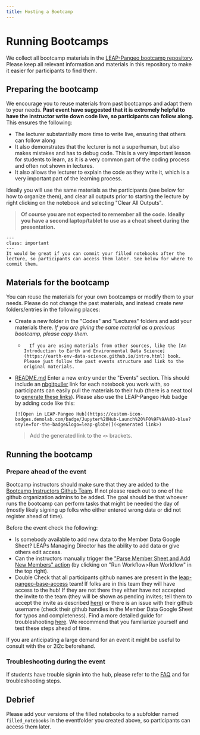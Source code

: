```yaml
---
title: Hosting a Bootcamp
---
```


# Running Bootcamps

We collect all bootcamp materials in the [LEAP-Pangeo bootcamp repository](https://github.com/leap-stc/LEAP-bootcamps). Please keep all relevant information and materials in this repository to make it easier for participants to find them.

## Preparing the bootcamp

We encourage you to reuse materials from past bootcamps and adapt them to your needs. **Past event have suggested that it is extremely helpful to have the instructor write down code live, so participants can follow along.**
This ensures the following:

- The lecturer substantially more time to write live, ensuring that others can follow along
- It also demonstrates that the lecturer is not a superhuman, but also makes mistakes and has to debug code. This is a very important lesson for students to learn, as it is a very common part of the coding process and often not shown in lectures.
- It also allows the lecturer to explain the code as they write it, which is a very important part of the learning process.

Ideally you will use the same materials as the participants (see below for how to organize them), and clear all outputs prior to starting the lecture by right clicking on the notebook and selecting "Clear All Outputs".

> **Of course you are not expected to remember all the code. Ideally you have a second laptop/tablet to use as a cheat sheet during the presentation.**

```{admonition} Pretty please
---
class: important
---
It would be great if you can commit your filled notebooks after the lecture, so participants can access them later. See below for where to commit them.
```

## Materials for the bootcamp

You can reuse the materials for your own bootcamps or modify them to your needs. Please do not change the past materials, and instead create new folders/entries in the following places:

- Create a new folder in the "Codes" and "Lectures" folders and add your materials there. *If you are giving the same material as a previous bootcamp, please copy them.*
  - ```{warning}
      If you are using materials from other sources, like the [An Introduction to Earth and Environmental Data Science](https://earth-env-data-science.github.io/intro.html) book. Please just follow the past events structure and link to the original materials. 
    ```
- [README.md](https://github.com/leap-stc/LEAP-bootcamps/README.md) Enter a new entry under the "Events" section. This should include an [nbgitpuller](https://nbgitpuller.readthedocs.io/en/latest/) link for each notebook you work with, so participants can easily pull the materials to their hub (there is a neat tool to [generate these links](https://nbgitpuller.readthedocs.io/en/latest/link.html)). Please also use the LEAP-Pangeo Hub badge by adding code like this:
  ```
  [![Open in LEAP-Pangeo Hub](https://custom-icon-badges.demolab.com/badge/Jupyter%20Hub-Launch%20%F0%9F%9A%80-blue?style=for-the-badge&logo=leap-globe)](<generated link>) 
  ```
  > Add the generated link to the `<>` brackets.

## Running the bootcamp

### Prepare ahead of the event

Bootcamp instructors should make sure that they are added to the [Bootcamp Instructors Github Team](https://github.com/orgs/leap-stc/teams/bootcamp-instructors). If not please reach out to one of the github organization admins to be added. The goal should be that whoever runs the bootcamp can perform tasks that might be needed the day of (mostly likely signing up folks who either entered wrong data or did not register ahead of time).

Before the event check the following:

- Is somebody available to add new data to the Member Data Google Sheet? LEAPs Managing Director has the ability to add data or give others edit access.
- Can the instructors manually trigger the ["Parse Member Sheet and Add New Members" action](https://github.com/leap-stc/member_management/actions/workflows/read_sheet.yaml) (by clicking on "Run Workflow>Run Workflow" in the top right).
- Double Check that all participants github names are present in the [leap-pangeo-base-access](https://github.com/orgs/leap-stc/teams/leap-pangeo-base-access) team! If folks are in this team they will have access to the hub! If they are not there they either have not accepted the invite to the team (they will be shown as pending invites; tell them to accept the invite as described [here](https://leap-stc.github.io/guides/faq.html#where-is-my-invite)) or there is an issue with their github username (check their github handles in the Member Data Google Sheet for typos and completeness). Find a more detailed guide for troubleshooting [here](guide.team.admin.member_signup_troubleshooting). We recommend that you familiarize yourself and test these steps ahead of time.

If you are anticipating a large demand for an event it might be useful to consult with the [](support.data_compute_team) or 2i2c beforehand.

### Troubleshooting during the event

If students have trouble signin into the hub, please refer to the [FAQ](faq.cannot-log-into-hub) and [](guide.team.admin.member_signup_troubleshooting) for troubleshooting steps.

## Debrief

Please add your versions of the filled notebooks to a subfolder named `filled_notebooks` in the eventfolder you created above, so participants can access them later.
